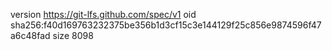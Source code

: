 version https://git-lfs.github.com/spec/v1
oid sha256:f40d169763232375be356b1d3cf15c3e144129f25c856e9874596f47a6c48fad
size 8098
